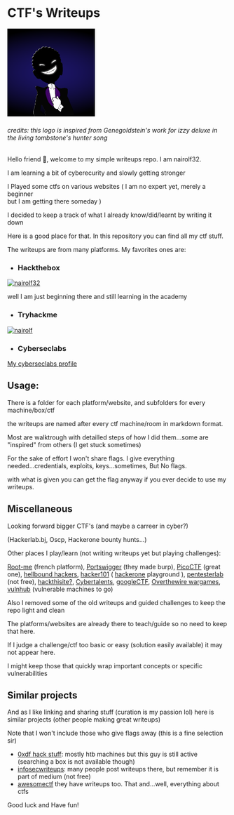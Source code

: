 # CTF's Writeups

<img src="pictures/dark_logo.png" alt="logo" width="200" height="200">

###### *credits: this logo is inspired from Genegoldstein's work for izzy deluxe in the living tombstone's hunter song*

Hello friend 🤖, welcome to my simple writeups repo. I am nairolf32. 

I am learning a bit of cyberecurity and slowly getting stronger 

I Played some ctfs on various websites ( I am no expert yet, merely a beginner  
but I am getting there someday )

I decided to keep a track of what I already know/did/learnt by writing it down 

Here is a good place for that. In this repository you can find all my ctf stuff. 

The writeups are from many platforms. My favorites ones are:

- ### Hackthebox

[![nairolf32](https://www.hackthebox.eu/badge/image/607474)](https://app.hackthebox.com/profile/607474)

 well I am just beginning there and still learning in the academy

- ### Tryhackme

[![nairolf](https://tryhackme-badges.s3.amazonaws.com/nairolf.png)](https://tryhackme.com/p/nairolf)

- ### Cyberseclabs

[My cyberseclabs profile](https://www.cyberseclabs.co.uk/profile)

## Usage:

There is a folder for each platform/website, and subfolders for every machine/box/ctf 

the writeups are named after every ctf machine/room in markdown format.

Most are walktrough with detailled steps of how I did them...some are "inspired" from
others (I get stuck sometimes)

For the sake of effort I won't share flags. I give everything needed...credentials, exploits, keys...sometimes, But No flags.

with what is given you can get the flag anyway if you ever decide to use my writeups.

## Miscellaneous

Looking forward bigger CTF's (and maybe a carreer in cyber?)

(Hackerlab.bj, Oscp, Hackerone bounty hunts...)

Other places I play/learn (not writing writeups yet but playing challenges):

[Root-me](https://www.root-me.org/nairolf32) (french platform), [Portswigger](https://portswigger.net/web-security/dashboard) (they made burp), [PicoCTF](https://play.picoctf.org/users/nairolf32) (great one), [hellbound hackers](https://hbh.sh/user/nairolf32), [hacker101](https://ctf.hacker101.com/) ( [hackerone](https://hackerone.com/nairolf?type=user) playground ), [pentesterlab](https://pentesterlab.com) (not free), [hackthisite?](https://www.hackthissite.org/user/view/nairolf32/), [Cybertalents](https://cybertalents.com/members/nairolf32/profile), [googleCTF](https://capturetheflag.withgoogle.com/beginners-quest), [Overthewire wargames](https://overthewire.org/wargames/), [vulnhub](https://www.vulnhub.com/) (vulnerable machines to go)

Also I removed some of the old writeups and guided challenges to keep the repo light and clean

The platforms/websites are already there to teach/guide so no need to keep that here.

If I judge a challenge/ctf too basic or easy (solution easily available) it may not appear here.

I might keep those that quickly wrap important concepts or specific vulnerabilities

## Similar projects

And as I like linking and sharing stuff (curation is my passion lol) here is similar projects (other people making great writeups)

Note that I won't include those who give flags away (this is a fine selection sir)

- [0xdf hack stuff](https://0xdf.gitlab.io/): mostly htb machines but this guy is still active (searching a box is not available though)
- [infosecwriteups](https://infosecwriteups.com/): many people post writeups there, but remember it is part of medium (not free)
- [awesomectf](https://c4pr1c3.github.io/awesome-ctf/) they have writeups too. That and...well, everything about ctfs

Good luck and Have fun!

